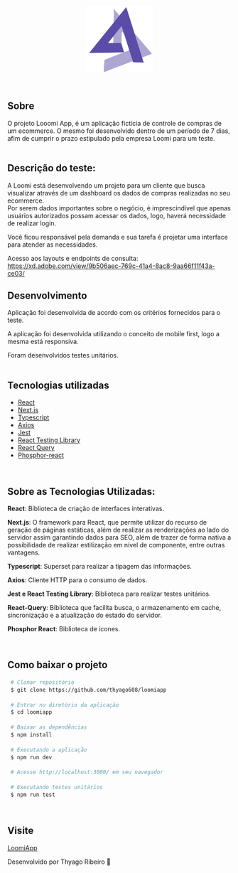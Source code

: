 <p align="center">
 <img src="/public/logo.png" alt="loomi" width="150px" height="150px"/>
</p>
<br>

## Sobre

O projeto Looomi App, é um aplicação fictícia de controle de compras de um ecommerce.
O mesmo foi desenvolvido dentro de um período de 7 dias, afim de cumprir o prazo estipulado pela empresa Loomi para um teste. <br><br>

## Descrição do teste:

A Loomi está desenvolvendo um projeto para um cliente que busca visualizar através
de um dashboard os dados de compras realizadas no seu ecommerce.<br>
Por serem dados importantes sobre o negócio, é imprescindível que apenas usuários autorizados
possam acessar os dados, logo, haverá necessidade de realizar login.

Você ficou responsável pela demanda e sua tarefa é projetar uma interface para atender as necessidades.

Acesso aos layouts e endpoints de consulta:<br>
https://xd.adobe.com/view/9b506aec-769c-41a4-8ac8-9aa66f11f43a-ce03/
<br>

## Desenvolvimento

Aplicação foi desenvolvida de acordo com os critérios fornecidos para o teste.

A aplicação foi desenvolvida utilizando o conceito de mobile first, logo a mesma está responsiva.

Foram desenvolvidos testes unitários.<br><br>

## Tecnologias utilizadas

- [React](https://pt-br.reactjs.org/)
- [Next.js](https://nextjs.org/)
- [Typescript](https://www.typescriptlang.org/)
- [Axios](https://axios-http.com/docs/intro)
- [Jest](https://jestjs.io/pt-BR/)
- [React Testing Library](https://testing-library.com/docs/react-testing-library/intro/)
- [React Query](https://tanstack.com/query/v4)
- [Phosphor-react](https://phosphoricons.com/)

<br>

## Sobre as Tecnologias Utilizadas:

**React**: Biblioteca de criação de interfaces interativas.

**Next.js**: O framework para React, que permite utilizar do recurso de geração de páginas estáticas, além de realizar as renderizações ao lado do servidor assim garantindo dados para SEO, além de trazer de forma nativa a possibilidade de realizar estilização em nível de componente, entre outras vantagens.

**Typescript**: Superset para realizar a tipagem das informações.

**Axios**: Cliente HTTP para o consumo de dados.

**Jest e React Testing Library**: Biblioteca para realizar testes unitários.

**React-Query**: Biblioteca que facilita busca, o armazenamento em cache, sincronização e a atualização do estado do servidor.

**Phosphor React**: Biblioteca de ícones.

<br>

## Como baixar o projeto

```bash
 # Clonar repositório
 $ git clone https://github.com/thyago608/loomiapp

 # Entrar no diretório da aplicação
 $ cd loomiapp

 # Baixar as dependências
 $ npm install

 # Executando a aplicação
 $ npm run dev

 # Acesse http://localhost:3000/ em seu navegador

 # Executando testes unitários
 $ npm run test
```

<br>

## Visite

[LoomiApp](https://loomi-app.vercel.app/)

Desenvolvido por Thyago Ribeiro 👋
